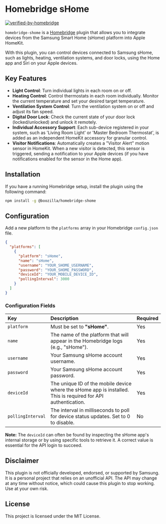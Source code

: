 # Homebridge sHome

[![verified-by-homebridge](https://img.shields.io/badge/homebridge-verified-blueviolet?color=%23491F59&style=for-the-badge&logoColor=%23FFFFFF&logo=homebridge)](https://github.com/homebridge/homebridge/wiki/Verified-Plugins)

`homebridge-shome` is a [Homebridge](https://homebridge.io/) plugin that allows you to integrate devices from the
Samsung Smart Home (sHome) platform into Apple HomeKit.

With this plugin, you can control devices connected to Samsung sHome, such as lights, heating, ventilation systems, and
door locks, using the Home app and Siri on your Apple devices.

## Key Features

* **Light Control**: Turn individual lights in each room on or off.
* **Heating Control**: Control thermostats in each room individually. Monitor the current temperature and set your
  desired target temperature.
* **Ventilation System Control**: Turn the ventilation system on or off and adjust its fan speed.
* **Digital Door Lock**: Check the current state of your door lock (locked/unlocked) and unlock it remotely.
* **Individual Accessory Support**: Each sub-device registered in your system, such as 'Living Room Light' or 'Master
  Bedroom Thermostat', is added as an independent HomeKit accessory for granular control.
* **Visitor Notifications**: Automatically creates a "Visitor Alert" motion sensor in HomeKit. When a new visitor is detected, this sensor is triggered, sending a notification to your Apple devices (if you have notifications enabled for the sensor in the Home app).

## Installation

If you have a running Homebridge setup, install the plugin using the following command:

```sh
npm install -g @boozilla/homebridge-shome
```

## Configuration

Add a new platform to the `platforms` array in your Homebridge `config.json` file.

```json
{
  "platforms": [
    {
      "platform": "sHome",
      "name": "sHome",
      "username": "YOUR_SHOME_USERNAME",
      "password": "YOUR_SHOME_PASSWORD",
      "deviceId": "YOUR_MOBILE_DEVICE_ID",
      "pollingInterval": 3000
    }
  ]
}
```

### Configuration Fields

| Key               | Description                                                                                                   | Required |
|:------------------|:--------------------------------------------------------------------------------------------------------------|:---------|
| `platform`        | Must be set to **"sHome"**.                                                                                   | Yes      |
| `name`            | The name of the platform that will appear in the Homebridge logs (e.g., "sHome").                             | Yes      |
| `username`        | Your Samsung sHome account username.                                                                          | Yes      |
| `password`        | Your Samsung sHome account password.                                                                          | Yes      |
| `deviceId`        | The unique ID of the mobile device where the sHome app is installed. This is required for API authentication. | Yes      |
| `pollingInterval` | The interval in milliseconds to poll for device status updates. Set to 0 to disable.                          | No       |

**Note:** The `deviceId` can often be found by inspecting the sHome app's internal storage or by using specific tools to
retrieve it. A correct value is essential for the API login to succeed.

## Disclaimer

This plugin is not officially developed, endorsed, or supported by Samsung. It is a personal project that relies on an
unofficial API. The API may change at any time without notice, which could cause this plugin to stop working. Use at
your own risk.

## License

This project is licensed under the MIT License.
